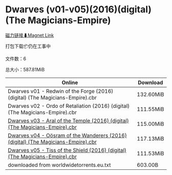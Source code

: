 # Dwarves (v01-v05)(2016)(digital)(The Magicians-Empire)

[磁力链接⬇Magnet Link](magnet:?xt=urn:btih:75fe81aa9cafd5f9d9891d11956970724a40bfa6&dn=Dwarves%20%28v01-v05%29%282016%29%28digital%29%28The%20Magicians-Empire%29)

打包下载📦仍在工事中

文件数：6

总大小：587.81MiB

Online | Download
--- | ---
Dwarves v01 - Redwin of the Forge (2016) (digital) (The Magicians-Empire).cbr | 132.60MiB
Dwarves v02 - Ordo of Retaliation (2016) (digital) (The Magicians-Empire).cbr | 111.55MiB
[Dwarves v03 - Aral of the Temple (2016) (digital) (The Magicians-Empire).cbr](https://github.com/alicewish/markdown/blob/master/comic/Dwarves-v03-Aral-of-Temple-2016-digital-Magicians-Empire-cbr.md) | 115.00MiB
[Dwarves v04 - Oösram of the Wanderers (2016) (digital) (The Magicians-Empire).cbr](https://github.com/alicewish/markdown/blob/master/comic/Dwarves-v04-Oösram-of-Wanderers-2016-digital-Magicians-Empire-cbr.md) | 117.13MiB
[Dwarves v05 - Tiss of the Shield (2016) (digital) (The Magicians-Empire).cbr](https://github.com/alicewish/markdown/blob/master/comic/Dwarves-v05-Tiss-of-Shield-2016-digital-Magicians-Empire-cbr.md) | 111.53MiB
downloaded from worldwidetorrents.eu.txt | 603.00B